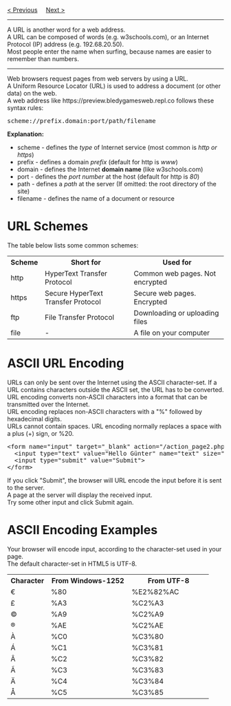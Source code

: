 <a href="/HTML/Charset.md">&lt; Previous</a>
&nbsp;&nbsp;&nbsp;
<a href="/HTML/XHTML.md">Next &gt;</a>
<hr>
A URL is another word for a web address.
<br>
A URL can be composed of words (e.g. w3schools.com), or an Internet Protocol (IP) address (e.g. 192.68.20.50).
<br>
Most people enter the name when surfing, because names are easier to remember than numbers.
<hr>
Web browsers request pages from web servers by using a URL.
<br>
A Uniform Resource Locator (URL) is used to address a document (or other data) on the web.
<br>
A web address like https://preview.bledygamesweb.repl.co follows these syntax rules:
<pre>scheme://prefix.domain:port/path/filename</pre>
<b>Explanation:</b>
<ul>
  <li>scheme - defines the <i>type</i> of Internet service (most common is <i>http or https</i>)</li>
  <li>prefix - defines a domain <i>prefix</i> (default for http is <i>www</i>)</li>
  <li>domain - defines the Internet <b>domain name </b>(like w3schools.com)</li>
  <li>port - defines the <i>port number</i> at the host (default for http is <i>80</i>)</li>
  <li>path - defines a <i>path</i> at the server (If omitted: the root directory of the site)</li>
  <li>filename - defines the name of a document or resource</li>
</ul>
<h1>URL Schemes</h1>
The table below lists some common schemes:
<table class="ws-table-all notranslate">
  <tr>
    <th>Scheme</th>
    <th>Short for</th>
    <th>Used for</th>
  </tr>
  <tr>
    <td>http</td>
    <td>HyperText Transfer Protocol</td>
    <td>Common web pages. Not encrypted</td>
  </tr>
  <tr>
    <td>https</td>
    <td>Secure HyperText Transfer Protocol</td>
    <td>Secure web pages. Encrypted</td>
  </tr>
  <tr>
    <td>ftp</td>
    <td>File Transfer Protocol</td>
    <td>Downloading or uploading files</td>
  </tr>
  <tr>
    <td>file</td>
    <td>-</td>
    <td>A file on your computer</td>
  </tr>
</table>
<h1>ASCII URL Encoding</h1>
URLs can only be sent over the Internet using the ASCII character-set. If a URL contains characters outside the ASCII set, the URL has to be converted.
<br>
URL encoding converts non-ASCII characters into a format that can be transmitted over the Internet.
<br>
URL encoding replaces non-ASCII characters with a "%" followed by hexadecimal digits.
<br>
URLs cannot contain spaces. URL encoding normally replaces a space with a plus (+) sign, or %20.
<pre>
&lt;form name="input" target="_blank" action="/action_page2.php" method="get"&gt;
  &lt;input type="text" value="Hello Günter" name="text" size="30"&gt;
  &lt;input type="submit" value="Submit"&gt;
&lt;/form&gt;
</pre>
If you click "Submit", the browser will URL encode the input before it is sent to the server.
<br>
A page at the server will display the received input.
<br>
Try some other input and click Submit again.
<h1>ASCII Encoding Examples</h1>
Your browser will encode input, according to the character-set used in your page.
<br>
The default character-set in HTML5 is UTF-8.
<p></p>
<table class="ws-table-all notranslate">
  <tr>
    <th style="width:20%">Character</th>
    <th style="width:40%">From Windows-1252</th>
    <th style="width:40%">From UTF-8</th>
    </tr>
  <tr>
    <td>€</td>
    <td>%80</td>
    <td>%E2%82%AC</td>
  </tr>
  <tr>
    <td>£</td>
    <td>%A3</td>
    <td>%C2%A3</td>
  </tr>
  <tr>
    <td>©</td>
    <td>%A9</td>
    <td>%C2%A9</td>
  </tr>
  <tr>
    <td>®</td>
    <td>%AE</td>
    <td>%C2%AE</td>
  </tr>
  <tr>
    <td>À</td>
    <td>%C0</td>
    <td>%C3%80</td>
  </tr>
  <tr>
    <td>Á</td>
    <td>%C1</td>
    <td>%C3%81</td>
  </tr>
  <tr>
    <td>Â</td>
    <td>%C2</td>
    <td>%C3%82</td>
  </tr>
  <tr>
    <td>Ã</td>
    <td>%C3</td>
    <td>%C3%83</td>
  </tr>
  <tr>
    <td>Ä</td>
    <td>%C4</td>
    <td>%C3%84</td>
  </tr>
  <tr>
    <td>Å</td>
    <td>%C5</td>
    <td>%C3%85</td>
  </tr>
</table>
